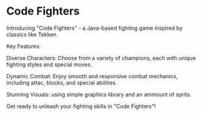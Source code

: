 # Code Fighters

Introducing "Code Fighters" - a Java-based fighting game inspired by classics like Tekken.

Key Features:

Diverse Characters: Choose from a variety of champions, each with unique fighting styles and special moves.

Dynamic Combat: Enjoy smooth and responsive combat mechanics, including attac, blocks, and special abilities.

Stunning Visuals: using simple graphics library and an ammount of sprits.

Get ready to unleash your fighting skills in "Code Fighters"!

